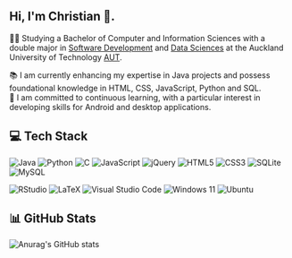 ## Hi, I'm Christian 👋.  

👨‍🎓 Studying a Bachelor of Computer and Information Sciences with a double major in [Software Development](https://www.aut.ac.nz/study/study-options/engineering-computer-and-mathematical-sciences/courses/bachelor-of-computer-and-information-sciences/software-development-major) and [Data Sciences](https://www.aut.ac.nz/study/study-options/engineering-computer-and-mathematical-sciences/courses/bachelor-of-computer-and-information-sciences/data-science-major-bachelor-of-computer-and-information-sciences) at the Auckland University of Technology [AUT](https://www.aut.ac.nz/).

📚 I am currently enhancing my expertise in Java projects and possess foundational knowledge in HTML, CSS, JavaScript, Python and SQL.</br> 
📱 I am committed to continuous learning, with a particular interest in developing skills for Android and desktop applications.

## 💻 Tech Stack
![Java](https://img.shields.io/badge/java-%23ED8B00.svg?style=for-the-badge&logo=openjdk&logoColor=white)
![Python](https://img.shields.io/badge/python-3670A0?style=for-the-badge&logo=python&logoColor=ffdd54)
![C](https://img.shields.io/badge/c-%2300599C.svg?style=for-the-badge&logo=c&logoColor=white)
![JavaScript](https://img.shields.io/badge/javascript-%23323330.svg?style=for-the-badge&logo=javascript&logoColor=%23F7DF1E)
![jQuery](https://img.shields.io/badge/jquery-%230769AD.svg?style=for-the-badge&logo=jquery&logoColor=white)
![HTML5](https://img.shields.io/badge/html5-%23E34F26.svg?style=for-the-badge&logo=html5&logoColor=white)
![CSS3](https://img.shields.io/badge/css3-%231572B6.svg?style=for-the-badge&logo=css3&logoColor=white)
![SQLite](https://img.shields.io/badge/sqlite-%2307405e.svg?style=for-the-badge&logo=sqlite&logoColor=white)
![MySQL](https://img.shields.io/badge/mysql-4479A1.svg?style=for-the-badge&logo=mysql&logoColor=white)

![RStudio](https://img.shields.io/badge/RStudio-4285F4?style=for-the-badge&logo=rstudio&logoColor=white)
![LaTeX](https://img.shields.io/badge/latex-%23008080.svg?style=for-the-badge&logo=latex&logoColor=white)
![Visual Studio Code](https://img.shields.io/badge/Visual%20Studio%20Code-0078d7.svg?style=for-the-badge&logo=visual-studio-code&logoColor=white)
![Windows 11](https://img.shields.io/badge/Windows%2011-%230079d5.svg?style=for-the-badge&logo=Windows%2011&logoColor=white)
![Ubuntu](https://img.shields.io/badge/Ubuntu-E95420?style=for-the-badge&logo=ubuntu&logoColor=white)

## 📊 GitHub Stats
![Anurag's GitHub stats](https://github-readme-stats.vercel.app/api?username=Chidalgo007&show_icons=true&theme=monokai)
